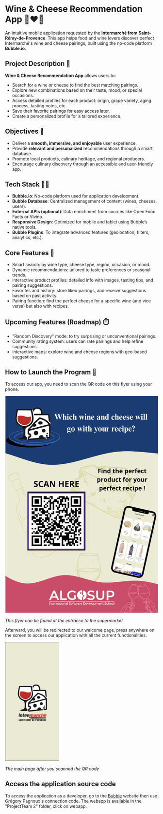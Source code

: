 # Wine & Cheese Recommendation App 🍷❤️🧀

An intuitive mobile application requested by the **Intermarché from Saint-Rémy-de-Provence**. This app helps food and wine lovers discover perfect Intermarché's wine and cheese pairings, built using the no-code platform **Bubble.io**.

## Project Description 🔎

**Wine & Cheese Recommendation App** allows users to:

- Search for a wine or cheese to find the best matching pairings.  
- Explore new combinations based on their taste, mood, or special occasions.  
- Access detailed profiles for each product: origin, grape variety, aging process, tasting notes, etc.  
- Save their favorite pairings for easy access later.  
- Create a personalized profile for a tailored experience.

## Objectives 🎯

- Deliver a **smooth, immersive, and enjoyable** user experience.  
- Provide **relevant and personalized** recommendations through a smart database.  
- Promote local products, culinary heritage, and regional producers.  
- Encourage culinary discovery through an accessible and user-friendly app.

## Tech Stack 👩‍💻

- **Bubble.io**: No-code platform used for application development.  
- **Bubble Database**: Centralized management of content (wines, cheeses, users).  
- **External APIs (optional)**: Data enrichment from sources like Open Food Facts or Vivino.  
- **Responsive Design**: Optimized for mobile and tablet using Bubble’s native tools.  
- **Bubble Plugins**: To integrate advanced features (geolocation, filters, analytics, etc.).

## Core Features 📱

- Smart search: by wine type, cheese type, region, occasion, or mood.  
- Dynamic recommendations: tailored to taste preferences or seasonal trends.  
- Interactive product profiles: detailed info with images, tasting tips, and pairing suggestions.  
- Favorites and history: store liked pairings, and receive suggestions based on past activity.
- Pairing function: find the perfect cheese for a specific wine (and vice versa) but also with recipes.  

## Upcoming Features (Roadmap) ⏱️

- "Random Discovery" mode: to try surprising or unconventional pairings.  
- Community rating system: users can rate pairings and help refine suggestions.  
- Interactive maps: explore wine and cheese regions with geo-based suggestions.

## How to Launch the Program 🚀

To access our app, you need to scan the QR code on this flyer using your phone.

![Flyer Scan](/Documents/Readme_extension/scan.png)

*This flyer can be found at the entrance to the supermarket*

Afterward, you will be redirected to our welcome page, press anywhere on the screen to access our application with all the current functionalities.

![Main Page](/Documents/Readme_extension/main_page.png)

*The main page after you scanned the QR code*

## Access the application source code

To access the application as a developer, go to the [Bubble](https://www.google.com/url?sa=t&source=web&rct=j&opi=89978449&url=https://bubble.io/&ved=2ahUKEwiY9oratvWNAxUSKvsDHYI5KlUQFnoECAsQAQ&usg=AOvVaw20L1QyKf4MyB68OlIyHm38) website then use Grégory Pagnoux's connection code. The webapp is available in the "ProjectTeam 2" folder, click on webapp.
